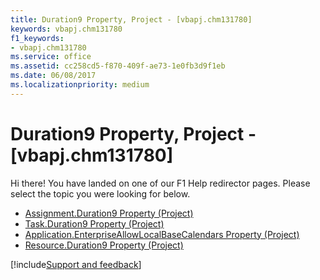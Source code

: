 ```yaml
---
title: Duration9 Property, Project - [vbapj.chm131780]
keywords: vbapj.chm131780
f1_keywords:
- vbapj.chm131780
ms.service: office
ms.assetid: cc258cd5-f870-409f-ae73-1e0fb3d9f1eb
ms.date: 06/08/2017
ms.localizationpriority: medium
---
```



# Duration9 Property, Project - [vbapj.chm131780]

Hi there! You have landed on one of our F1 Help redirector pages. Please select the topic you were looking for below.

- [Assignment.Duration9 Property (Project)](https://msdn.microsoft.com/library/5b7d66df-21e6-cbf0-788d-260ec048f062%28Office.15%29.aspx)
- [Task.Duration9 Property (Project)](https://msdn.microsoft.com/library/a5abc0f8-3807-e265-884a-860583c41ada%28Office.15%29.aspx)
- [Application.EnterpriseAllowLocalBaseCalendars Property (Project)](https://msdn.microsoft.com/library/91c15501-a321-47fb-7c9a-ebe894ead50a%28Office.15%29.aspx)
- [Resource.Duration9 Property (Project)](https://msdn.microsoft.com/library/05833578-6f5d-0a20-3d4f-f83b0fe5d198%28Office.15%29.aspx)

[!include[Support and feedback](~/includes/feedback-boilerplate.md)]